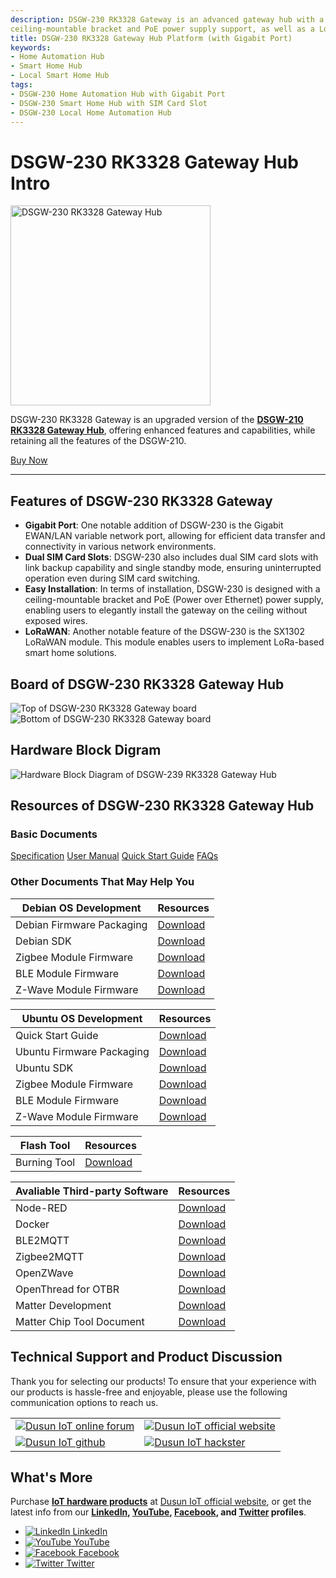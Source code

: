 ```yaml
---
description: DSGW-230 RK3328 Gateway is an advanced gateway hub with a Gigabit port, dual SIM card slots,
ceiling-mountable bracket and PoE power supply support, as well as a LoRaWAN module. It is an upgraded version of DSGW-210 with enhanced features and capabilities. 
title: DSGW-230 RK3328 Gateway Hub Platform (with Gigabit Port)  
keywords:
- Home Automation Hub
- Smart Home Hub
- Local Smart Home Hub
tags:
- DSGW-230 Home Automation Hub with Gigabit Port
- DSGW-230 Smart Home Hub with SIM Card Slot
- DSGW-230 Local Home Automation Hub
---
```

<link rel='stylesheet'  href='../../../src/css/custom.css' />


# DSGW-230 RK3328 Gateway Hub Intro  

<div style={{ display: 'flex', justifyContent: 'center' }}>
  <img src="https://www.dusuniot.com/wp-content/uploads/2023/08/DSGW-230-front.jpg" alt="DSGW-230 RK3328 Gateway Hub" width="320" height="320" style={{ marginBottom: '20px' }} />
</div>

DSGW-230 RK3328 Gateway is an upgraded version of the **[DSGW-210 RK3328 Gateway Hub](https://wiki.dusuniot.com/iot-gateway-hardware/dsgw-210-rk3328-gateway/overview)**, offering enhanced features and capabilities, while retaining all the features of the DSGW-210.  

<div style={{ display: 'flex', justifyContent: 'center' }}>
  <a href="https://www.dusuniot.com/product/dsgw-230-gigabit-poe-gateway-ceiling-mountable/" style={{ display: 'inline-block', backgroundColor: '#F6940B', color: '#ffffff', padding: '10px 20px', textDecoration: 'none', borderRadius: '4px' }}>Buy Now</a>
</div>

***
## Features of DSGW-230 RK3328 Gateway  
- **Gigabit Port**: One notable addition of DSGW-230 is the Gigabit EWAN/LAN variable network port, allowing for efficient data transfer and connectivity in various network environments.   
- **Dual SIM Card Slots**: DSGW-230 also includes dual SIM card slots with link backup capability and single standby mode, ensuring uninterrupted operation even during SIM card switching.   
- **Easy Installation**: In terms of installation, DSGW-230 is designed with a ceiling-mountable bracket and PoE (Power over Ethernet) power supply, enabling users to elegantly install the gateway on the ceiling without exposed wires. 
- **LoRaWAN**: Another notable feature of the DSGW-230 is the SX1302 LoRaWAN module. This module enables users to implement LoRa-based smart home solutions.  

## Board of DSGW-230 RK3328 Gateway Hub  

<div style={{ display: 'flex', justifyContent: 'center' }}>
  <img src="https://www.dusuniot.com/wp-content/uploads/2023/08/dsgw-230-hardware-font-1024x713.jpg" alt="Top of DSGW-230 RK3328 Gateway board" style={{ maxWidth: '50%', height: 'auto', marginRight: '10px' }} />
  <img src="https://www.dusuniot.com/wp-content/uploads/2023/04/230-back-1024x713.jpg.webp" alt="Bottom of DSGW-230 RK3328 Gateway board" style={{ maxWidth: '50%', height: 'auto', marginLeft: '10px' }} />
</div>

## Hardware Block Digram   

![Hardware Block Diagram of DSGW-239 RK3328 Gateway Hub](https://www.dusuniot.com/wp-content/uploads/2022/08/DSGW-230-2-600x342.png.webp)  

## Resources of DSGW-230 RK3328 Gateway Hub  
### Basic Documents  

<div class="custom-links">
  <a href="https://wiki.dusuniot.com/iot-gateway-hardware/dsgw-230-rk3328-gateway/specification">Specification</a>
  <a href="https://wiki.dusuniot.com/iot-gateway-hardware/dsgw-230-rk3328-gateway/user-manual">User Manual</a>
  <a href="https://wiki.dusuniot.com/iot-gateway-hardware/dsgw-230-rk3328-gateway/quick-start-guide">Quick Start Guide</a>
  <a href="https://wiki.dusuniot.com/iot-gateway-hardware/dsgw-230-rk3328-gateway/faqs">FAQs</a> 
</div>

### Other Documents That May Help You  

| Debian OS Development | Resources |
|-----|-----|
| Debian Firmware Packaging | [Download](https://drive.google.com/file/d/1x-8DAzvVepfEaxCmXx6PI-bN3sQHPmt-/view) |
| Debian SDK | [Download](https://drive.google.com/file/d/1m6Wx-GVyvAP8dgnCXifymO-pYcP4rsWs/view) |
| Zigbee Module Firmware | [Download](https://drive.google.com/file/d/1YFGbySkt5w2zO-OeXImsmlc0yeIfWEZo/view) |
| BLE Module Firmware | [Download](https://drive.google.com/file/d/1zMin7xmcUo4SV_qivZtZWKSDh2iUFrRu/view) |
| Z-Wave Module Firmware | [Download](https://drive.google.com/file/d/1EsSlYPoo3sobR2fjGW-7dpIRZty6pToG/view) |

| Ubuntu OS Development | Resources |
|-----|-----|
| Quick Start Guide | [Download](https://drive.google.com/file/d/1Vh_KMz24UfC93CNsCdVUoOhZd3UFcR1V/view) |
| Ubuntu Firmware Packaging | [Download](https://drive.google.com/file/d/1i1gZl6JOMwTnBoJEWrPr00nOgEiZ2pRQ/view) |
| Ubuntu SDK | [Download](https://drive.google.com/file/d/1NmUuKUEguMVxOQfWGyjAQtACm5HgV5Dx/view) |
| Zigbee Module Firmware | [Download](https://drive.google.com/file/d/1YFGbySkt5w2zO-OeXImsmlc0yeIfWEZo/view) |
| BLE Module Firmware | [Download](https://drive.google.com/file/d/1zMin7xmcUo4SV_qivZtZWKSDh2iUFrRu/view) |
| Z-Wave Module Firmware | [Download](https://drive.google.com/file/d/1EsSlYPoo3sobR2fjGW-7dpIRZty6pToG/view) |

| Flash Tool | Resources |
|-----|-----|
| Burning Tool | [Download](https://drive.google.com/file/d/1CYM9ey8GB-ZnZ-rpbUxq7TCjShNKgawO/view) |

| Avaliable Third-party Software | Resources |
|-----|-----|
| Node-RED | [Download](https://drive.google.com/file/d/1Hb4lVlJ9k5jm-WhZIMHAsRS7bBKGI4P6/view) |
| Docker | [Download](https://drive.google.com/file/d/1mGEHJ3N1FglVTqszyc9VMidxtmaXthoS/view) |
| BLE2MQTT | [Download](https://drive.google.com/file/d/1KptreJ1ia3MCavzLcpWJiclR_h7vtcCM/view) |
| Zigbee2MQTT | [Download](https://drive.google.com/file/d/1dC-1jHkZxDA0hMAxHlBIxipioy-BF-iS/view) |
| OpenZWave | [Download](https://drive.google.com/file/d/1qD8t4uYPQ3-wVSHexO_gPP2ym0ecmEgU/view) |
| OpenThread for OTBR | [Download](https://drive.google.com/file/d/1roK7tqAJO1-1PvFuKcUTJpnwSYSPF6cu/view) |
| Matter Development | [Download](https://drive.google.com/file/d/1y2lsBK_368xx6XQF_Bb3yiXd_8CrVCBo/view) |
| Matter Chip Tool Document | [Download](https://drive.google.com/file/d/1AVfyN4ono0cKEOsvI5S5_Av2Rd_Fj_oi/view) |

## Technical Support and Product Discussion

Thank you for selecting our products! To ensure that your experience with our products is hassle-free and enjoyable, please use the following communication options to reach us.   

<table>
  <tr>
    <td>
      <a href="https://community.dusuniot.com/"><img src="https://www.dusuniot.com/wp-content/uploads/2023/10/dusun-iot-online-forum.png" alt="Dusun IoT online forum" style={{ maxWidth: '100%', height: 'auto' }}/></a>
    </td>
    <td>
      <a href="https://www.dusuniot.com/"><img src="https://www.dusuniot.com/wp-content/uploads/2023/10/dusun-iot-official-website.png" alt="Dusun IoT official website" style={{ maxWidth: '100%', height: 'auto' }}/></a>
    </td>
  </tr>
  <tr>
    <td>
      <a href="https://github.com/dusun001/wiki"><img src="https://www.dusuniot.com/wp-content/uploads/2023/10/dusun-iot-github.png" alt="Dusun IoT github" style={{ maxWidth: '100%', height: 'auto' }}/></a>
    </td>
    <td>
      <a href="https://www.hackster.io/dusun-iot/"><img src="https://www.dusuniot.com/wp-content/uploads/2023/10/dusun-iot-hackster.png" alt="Dusun IoT hackster" style={{ maxWidth: '100%', height: 'auto' }}/></a>
    </td>
  </tr>
</table>

## What's More
Purchase **[IoT hardware products](https://www.dusuniot.com/shop/)** at [Dusun IoT official website](https://www.dusuniot.com/), or get the latest info from our **[LinkedIn](https://www.linkedin.com/company/dusun-electron-ltd/), [YouTube](https://www.youtube.com/channel/UCyb4PpqVgvKgC9KpkByZaaQ), [Facebook](https://www.facebook.com/DUSUN-IoT-101398069457701), and [Twitter](https://twitter.com/Dusunelectron) profiles**. 

<ul class="social-media-list">
  <li class="social-media-list-item">
    <a href="https://www.linkedin.com/company/dusun-electron-ltd/">
      <img src="https://www.dusuniot.com/wp-content/uploads/2023/10/dusun-iot-linkedin.png" alt="LinkedIn"/>
      LinkedIn
    </a>
  </li>
  <li class="social-media-list-item">
    <a href="https://www.youtube.com/channel/UCyb4PpqVgvKgC9KpkByZaaQ">
      <img src="https://www.dusuniot.com/wp-content/uploads/2023/10/dusun-iot-youtube.png" alt="YouTube"/>
      YouTube
    </a>
  </li>
  <li class="social-media-list-item">
    <a href="https://www.facebook.com/DUSUN-IoT-101398069457701">
      <img src="https://www.dusuniot.com/wp-content/uploads/2023/10/dusun-iot-facebook.png" alt="Facebook"/>
      Facebook
    </a>
  </li>
  <li class="social-media-list-item">
    <a href="https://twitter.com/Dusunelectron">
      <img src="https://www.dusuniot.com/wp-content/uploads/2023/10/dusun-iot-twitter.png" alt="Twitter"/>
      Twitter
    </a>
  </li>
</ul>

